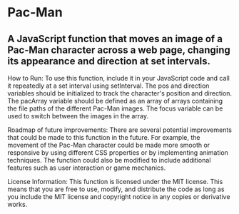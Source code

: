 # Pac-Man
## A JavaScript function that moves an image of a Pac-Man character across a web page, changing its appearance and direction at set intervals.

How to Run:
To use this function, include it in your JavaScript code and call it repeatedly at a set interval using setInterval. The pos and direction variables should be initialized to track the character's position and direction. The pacArray variable should be defined as an array of arrays containing the file paths of the different Pac-Man images. The focus variable can be used to switch between the images in the array.

Roadmap of future improvements:
There are several potential improvements that could be made to this function in the future. For example, the movement of the Pac-Man character could be made more smooth or responsive by using different CSS properties or by implementing animation techniques. The function could also be modified to include additional features such as user interaction or game mechanics.

License Information:
This function is licensed under the MIT license. This means that you are free to use, modify, and distribute the code as long as you include the MIT license and copyright notice in any copies or derivative works.






